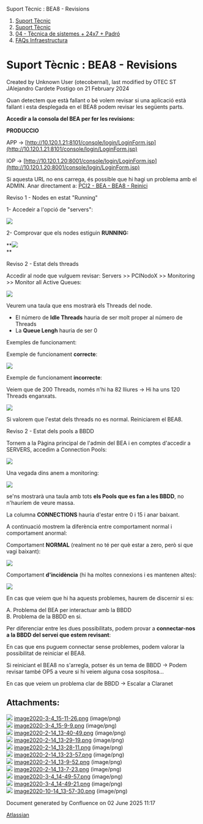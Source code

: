 Suport Tècnic : BEA8 - Revisions  

1.  [Suport Tècnic](index.md)
2.  [Suport Tècnic](13893782.md)
3.  [04 - Tècnica de sistemes + 24x7 + Padró](26313202.md)
4.  [FAQs Infraestructura](FAQs-Infraestructura_26313593.md)

Suport Tècnic : BEA8 - Revisions
================================

Created by Unknown User (otecobernal), last modified by OTEC ST JAlejandro Cardete Postigo on 21 February 2024

Quan detectem que està fallant o bé volem revisar si una aplicació està fallant i esta desplegada en el BEA8 podem revisar les següents parts.

**Accedir a la consola del BEA per fer les revisions:**

**PRODUCCIO**

APP → [http://10.120.1.21:8101/console/login/LoginForm.jsp](http://10.120.1.21:8101/console/login/LoginForm.jsp)

IOP → [http://10.120.1.20:8001/console/login/LoginForm.jsp](http://10.120.1.20:8001/console/login/LoginForm.jsp)

  

Si aquesta URL no ens carrega, és possible que hi hagi un problema amb el ADMIN. Anar directament a: [PCI2 - BEA - BEA8 - Reinici](PCI2---BEA---BEA8---Reinici_41520848.md)

Reviso 1 - Nodes en estat "Running"

  

1- Accedeir a l'opció de "servers":

![](attachments/41517141/41517151.png)

2- Comprovar que els nodes estiguin **RUNNING:**

**![](attachments/41517141/41517150.png)  
**

  

  

  

Reviso 2 - Estat dels threads

Accedir al node que vulguem revisar: Servers >> PCINodoX >> Monitoring >> Monitor all Active Queues:

![](attachments/41517141/41517149.png)

Veurem una taula que ens mostrarà els Threads del node.

*   El número de **Idle Threads** hauria de ser molt proper al número de Threads
*   La **Queue Lengh** hauria de ser 0

  

Exemples de funcionament:

Exemple de funcionament **correcte**:

![](attachments/41517141/41517148.png)

Exemple de funcionament **incorrecte**:

Veiem que de 200 Threads, només n'hi ha 82 lliures → Hi ha uns 120 Threads enganxats.

![](attachments/41517141/41519412.png)

  

  

Si valorem que l'estat dels threads no es normal. Reiniciarem el BEA8.

  

Reviso 2 - Estat dels pools a BBDD

Tornem a la Pàgina principal de l'admin del BEA i en comptes d'accedir a SERVERS, accedim a Connection Pools:

![](attachments/41517141/41517147.png)

  

Una vegada dins anem a monitoring:

![](attachments/41517141/41517143.png)

se'ns mostrarà una taula amb tots **els Pools que es fan a les BBDD**, no n'hauríem de veure massa.

La columna **CONNECTIONS** hauria d'estar entre 0 i 15 i anar baixant.

A continuació mostrem la diferència entre comportament normal i comportament anormal:

Comportament **NORMAL** (realment no té per què estar a zero, però si que vagi baixant):

![](attachments/41517141/41517146.png)

Comportament **d'incidència** (hi ha moltes connexions i es mantenen altes):

![](attachments/41517141/41517145.png)

En cas que veiem que hi ha aquests problemes, haurem de discernir si es:

A. Problema del BEA per interactuar amb la BBDD  
B. Problema de la BBDD en si.

Per diferenciar entre les dues possibilitats, podem provar a **connectar-nos a la BBDD del servei que estem revisant**:

En cas que ens puguem connectar sense problemes, podem valorar la possibilitat de reiniciar el BEA8.

Si reiniciant el BEA8 no s'arregla, potser és un tema de BBDD → Podem revisar també OP5 a veure si hi veiem alguna cosa sospitosa...

En cas que veiem un problema clar de BBDD → Escalar a Claranet

  

  

Attachments:
------------

![](images/icons/bullet_blue.gif) [image2020-3-4\_15-11-26.png](attachments/41517141/41517142.png) (image/png)  
![](images/icons/bullet_blue.gif) [image2020-3-4\_15-9-9.png](attachments/41517141/41517143.png) (image/png)  
![](images/icons/bullet_blue.gif) [image2020-2-14\_13-40-49.png](attachments/41517141/41517144.png) (image/png)  
![](images/icons/bullet_blue.gif) [image2020-2-14\_13-29-19.png](attachments/41517141/41517145.png) (image/png)  
![](images/icons/bullet_blue.gif) [image2020-2-14\_13-28-11.png](attachments/41517141/41517146.png) (image/png)  
![](images/icons/bullet_blue.gif) [image2020-2-14\_13-23-57.png](attachments/41517141/41517147.png) (image/png)  
![](images/icons/bullet_blue.gif) [image2020-2-14\_13-9-52.png](attachments/41517141/41517148.png) (image/png)  
![](images/icons/bullet_blue.gif) [image2020-2-14\_13-7-23.png](attachments/41517141/41517149.png) (image/png)  
![](images/icons/bullet_blue.gif) [image2020-3-4\_14-49-57.png](attachments/41517141/41517150.png) (image/png)  
![](images/icons/bullet_blue.gif) [image2020-3-4\_14-49-21.png](attachments/41517141/41517151.png) (image/png)  
![](images/icons/bullet_blue.gif) [image2020-10-14\_13-57-30.png](attachments/41517141/41519412.png) (image/png)  

Document generated by Confluence on 02 June 2025 11:17

[Atlassian](http://www.atlassian.com/)